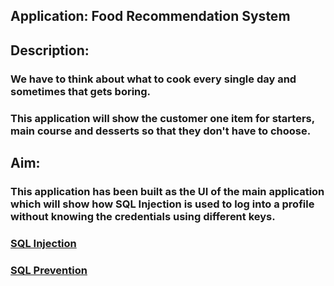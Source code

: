## Application: Food Recommendation System

## Description:

### We have to think about what to cook every single day and sometimes that gets boring. 
### This application will show the customer one item for starters, main course and desserts so that they don't have to choose.

## Aim:

### This application has been built as the UI of the main application which will show how SQL Injection is used to log into a profile without knowing the credentials using different keys.

### [SQL Injection](https://github.com/Aaditree/SQL-Injection)
### [SQL Prevention](https://github.com/Aaditree/SQL-Prevention)
